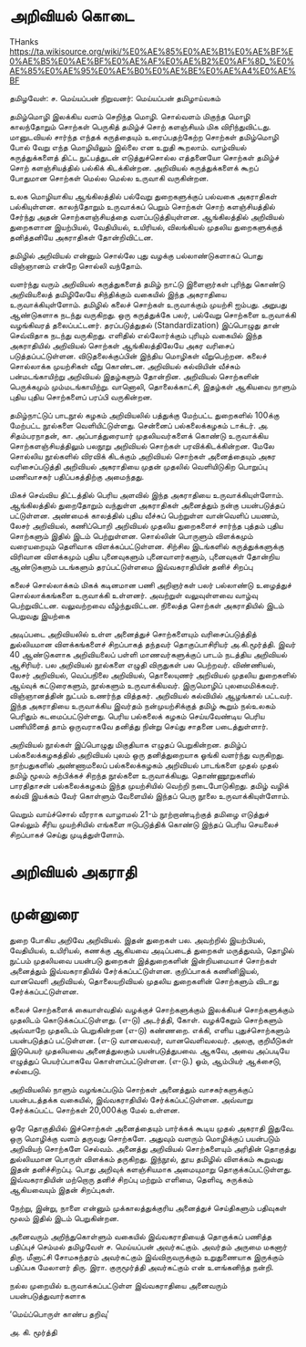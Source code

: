 # அறிவியல் கொடை

THanks https://ta.wikisource.org/wiki/%E0%AE%85%E0%AE%B1%E0%AE%BF%E0%AE%B5%E0%AE%BF%E0%AE%AF%E0%AE%B2%E0%AF%8D_%E0%AE%85%E0%AE%95%E0%AE%B0%E0%AE%BE%E0%AE%A4%E0%AE%BF

தமிழவேள்: ச. மெய்யப்பன்
நிறுவனர்: மெய்யப்பன் தமிழாய்வகம்

தமிழ்மொழி இலக்கிய வளம் செறிந்த மொழி. சொல்வளம் மிகுந்த மொழி காலந்தோறும் சொற்கள் பெருகித் தமிழ்ச் சொற் களஞ்சியம் மிக விரிந்துவிட்டது. மானுடவியல் சார்ந்த எந்தக் கருத்தையும் உரைப்பதற்கேற்ற சொற்கள் தமிழ்மொழி போல் வேறு எந்த மொழியிலும் இல்லை என உறுதி கூறலாம். வாழ்வியல் கருத்துக்களைத் திட்ட நுட்பத்துடன் எடுத்துச்சொல்ல எத்தனையோ சொற்கள் தமிழ்ச் சொற் களஞ்சியத்தில் பல்கிக் கிடக்கின்றன. அறிவியல் கருத்துக்களைக் கூறப் போதுமான சொற்கள் மெல்ல மெல்ல உருவாகி வருகின்றன.

உலக மொழியாகிய ஆங்கிலத்தில் பல்வேறு துறைகளுக்குப் பல்வகை அகராதிகள் பல்கியுள்ளன. காலந்தோறும் உருவாக்கப் பெறும் சொற்கள் சொற் களஞ்சியத்தில் சேர்ந்து அதன் சொற்களஞ்சியத்தை வளப்படுத்தியுள்ளன. ஆங்கிலத்தில் அறிவியல் துறைகளான இயற்பியல், வேதியியல், உயிரியல், விலங்கியல் முதலிய துறைகளுக்குத் தனித்தனியே அகராதிகள் தோன்றிவிட்டன.

தமிழில் அறிவியல் என்னும் சொல்லே புது வழக்கு பல்லாண்டுகளாகப் பொது விஞ்ஞானம் என்றே சொல்லி வந்தோம்.

﻿வளர்ந்து வரும் அறிவியல் கருத்துகளைத் தமிழ் நாட்டு இளைஞர்கள் புரிந்து கொண்டு அறிவியலைத் தமிழிலேயே சிந்திக்கும் வகையில் இந்த அகராதியை உருவாக்கியுள்ளோம். தமிழில் கலைச் சொற்கள் உருவாக்கும் முயற்சி ஐம்பது. அறுபது ஆண்டுகளாக நடந்து வருகிறது. ஒரு கருத்துக்கே பலர், பல்வேறு சொற்களை உருவாக்கி வழங்கிவரத் தலைப்பட்டனர். தரப்படுத்துதல் (Standardization) இப்பொழுது தான் செவ்விதாக நடந்து வருகிறது. எளிதில் எல்லோர்க்கும் புரியும் வகையில் இந்த அகராதியில் அறிவியல் சொற்கள் ஆங்கிலத்திலேயே அகர வரிசைப் படுத்தப்பட்டுள்ளன.
விடுதலைக்குப்பின் இந்திய மொழிகள் வீறுபெற்றன. கலைச் சொல்லாக்க முயற்சிகள் வீறு கொண்டன. அறிவியல் கல்வியின் வீச்சும் பன்மடங்காயிற்று அறிவியல் இதழ்களும் தோன்றின. அறிவியல் சொற்களின் பெருக்கமும் மும்மடங்காயிற்று. வானொலி, தொலைக்காட்சி, இதழ்கள் ஆகியவை நாளும் புதிய புதிய சொற்களைப் பரப்பி வருகின்றன.

தமிழ்நாட்டுப் பாடநூல் கழகம் அறிவியலில் பத்துக்கு மேற்பட்ட துறைகளில் 100க்கு மேற்பட்ட நூல்களை வெளியிட்டுள்ளது. சென்னைப் பல்கலைக்கழகம் டாக்டர். அ. சிதம்பரநாதன், கா. அப்பாத்துரையார் முதலியவர்களைக் கொண்டு உருவாக்கிய சொற்களஞ்சியத்திலும் பலநூறு அறிவியல் சொற்கள் பரவிக்கிடக்கின்றன. மேலே சொல்லிய நூல்களில் விரவிக் கிடக்கும் அறிவியல் சொற்கள் அனைத்தையும் அகர வரிசைப்படுத்தி அறிவியல் அகராதியை முதன் முதலில் வெளியிடுகிற பொறுப்பு மணிவாசகர் பதிப்பகத்திற்கு அமைந்தது.

மிகச் செவ்விய திட்டத்தில் பெரிய அளவில் இந்த அகராதியை உருவாக்கியுள்ளோம். ஆங்கிலத்தில் துறைதோறும் வந்துள்ள அகராதிகள் அனைத்தும் நன்கு பயன்படுத்தப் பட்டுள்ளன. அண்மைக் காலத்தில் புதிய வீச்சுப் பெற்றுள்ள வான்வெளிப் பயணம், லேசர் அறிவியல், கணிப்பொறி அறிவியல் முதலிய துறைகளைச் சார்ந்த புத்தம் புதிய சொற்களும் இதில் இடம் பெற்றுள்ளன. சொல்லின் பொருளும் விளக்கமும் வரையறையும் தெளிவாக விளக்கப்பட்டுள்ளன. சிற்சில இடங்களில் கருத்துக்களுக்கு விரிவான விளக்கமும் புதிய ﻿புனைவுகளும் புனைவாளர்களும், புனைவுகள் தோன்றிய ஆண்டுகளும் படங்களும் தரப்பட்டுள்ளமை இவ்வகராதியின் தனிச் சிறப்பு

கலைச் சொல்லாக்கம் மிகக் கடினமான பணி அறிஞர்கள் பலர் பல்லாண்டு உழைத்துச் சொல்லாக்கங்களை உருவாக்கி உள்ளனர். அவற்றுள் வலுவுள்ளவை வாழ்வு பெற்றுவிட்டன. வலுவற்றவை வீழ்ந்துவிட்டன. நிலைத்த சொற்கள் அகராதியில் இடம் பெறுவது இயற்கை

அடிப்படை அறிவியலில் உள்ள அனைத்துச் சொற்களையும் வரிசைப்படுத்தித் துல்லியமான விளக்கங்களைச் சிறப்பாகத் தந்தவர் தொகுப்பாசிரியர் அ.கி.மூர்த்தி. இவர் 40 ஆண்டுகளாக அறிவியலைப் பள்ளி மாணவர்களுக்குப் பாடம் நடத்திய அறிவியல் ஆசிரியர். பல அறிவியல் நூல்களை எழுதி விருதுகள் பல பெற்றவர். விண்ணியல், லேசர் அறிவியல், வெப்பநிலை அறிவியல், தொலையுணர் அறிவியல் முதலிய துறைகளில் ஆய்வுக் கட்டுரைகளும், நூல்களும் உருவாக்கியவர். இருமொழிப் புலமைமிக்கவர். விஞ்ஞானத்தின் நுட்பம் உணர்ந்த வித்தகர். அறிவியல் கல்வியில் ஆழங்கால் பட்டவர். இந்த அகராதியை உருவாக்கிய இவர்தம் நன்முயற்சிக்குத் தமிழ் கூறும் நல்உலகம் பெரிதும் கடமைப்பட்டுள்ளது. பெரிய பல்கலைக் கழகம் செய்யவேண்டிய பெரிய பணியினைத் தாம் ஒருவராகவே தனித்து நின்று செய்து சாதனை படைத்துள்ளார்.

அறிவியல் நூல்கள் இப்பொழுது மிகுதியாக எழுதப் பெறுகின்றன. தமிழ்ப் பல்கலைக்கழகத்தில் அறிவியல் புலம் ஒரு தனித்துறையாக ஓங்கி வளர்ந்து வருகிறது. நாற்பதுகளில் அண்ணாமலைப் பல்கலைக்கழகம் அறிவியல் பாடங்களை முதல் முதல் தமிழ் மூலம் கற்பிக்கச் சிறந்த நூல்களை உருவாக்கியது. தொண்ணூறுகளில் பாரதிதாசன் பல்கலைக்கழகம் இந்த முயற்சியில் வெற்றி நடைபோடுகிறது. தமிழ் வழிக் கல்வி இயக்கம் வேர் கொள்ளும் வேளையில் இந்தப் பெரு நூலை உருவாக்கியுள்ளோம்.

வெறும் வாய்ச்சொல் வீரராக வாழாமல் 21-ம் நூற்றாண்டிற்குத் தமிழை எடுத்துச் செல்லும் சீரிய முயற்சியில் எங்களை ஈடுபடுத்திக் கொண்டு இந்தப் பெரிய செயலைச் சிறப்பாகச் செய்து முடித்துள்ளோம்.

# அறிவியல் அகராதி

# முன்னுரை

துறை போகிய அறிவே அறிவியல். இதன் துறைகள் பல. அவற்றில் இயற்பியல், வேதியியல், உயிரியல், கணக்கு ஆகியவை அடிப்படைத் துறைகள் மருத்துவம், தொழில் நுட்பம் முதலியவை பயன்படு துறைகள் இத்துறைகளின் இன்றியமையாச் சொற்கள் அனைத்தும் இவ்வகராதியில் சேர்க்கப்பட்டுள்ளன. குறிப்பாகக் கணினிஇயல், வானவெளி அறிவியல், தொலையறிவியல் முதலிய துறைகளின் சொற்களும் விடாது சேர்க்கப்பட்டுள்ளன.

கலைச் சொற்களைக் கையாள்வதில் வழக்குச் சொற்களுக்கும் இலக்கியச் சொற்களுக்கும் முதலிடம் கொடுக்கப்பட்டுள்ளது. (எ-டு) அடர்த்தி, கோள். வழக்கேறும் சொற்களும் அவ்வாறே முதலிடம் பெறுகின்றன (எ-டு) கண்ணறை. எக்கி, எளிய புதுச்சொற்களும் பயன்படுத்தப் பட்டுள்ளன. (எ-டு வானவலவர், வானவெளிவலவர். அலகு, குறியீடுகள் இடுபெயர் முதலியவை அனைத்துலகும் பயன்படுத்துபவை. ஆகவே, அவை அப்படியே எழுத்துப் பெயர்ப்பாகவே கொள்ளப்பட்டுள்ளன. (எ-டு.) ஓம், ஆம்பியர் ஆக்சைடு, சல்பைடு.

அறிவியலில் நாளும் வழங்கப்படும் சொற்கள் அனைத்தும் வாசகர்களுக்குப் பயன்படத்தக்க வகையில், இவ்வகராதியில் சேர்க்கப்பட்டுள்ளன. அவ்வாறு சேர்க்கப்பட்ட சொற்கள் 20,000க்கு மேல் உள்ளன.

ஒரே தொகுதியில் இச்சொற்கள் அனைத்தையும் பார்க்கக் கூடிய முதல் அகராதி இதுவே. ஒரு மொழிக்கு வளம் தருவது சொற்களே. அதுவும் வளரும் மொழிக்குப் பயன்படும் அறிவியற் சொற்களே செல்வம். அனைத்து அறிவியல் சொற்களையும் அரிதின் தொகுத்து துல்லியமான பொருள் விளக்கம் தருகிறது. இந்நூல், தூய தமிழில் விளக்கம் கூறுவது இதன் தனிச்சிறப்பு. பொது அறிவுக் களஞ்சியமாக அமையுமாறு தொகுக்கப்பட்டுள்ளது. இவ்வகராதியின் மற்றொரு தனிச் சிறப்பு மற்றும் எளிமை, தெளிவு, சுருக்கம் ஆகியவையும் இதன் சிறப்புகள்.

நேற்று, இன்று, நாளை என்னும் முக்காலத்துக்குரிய அனைத்துச் செய்திகளும் பதிவுகள் மூலம் இதில் இடம் பெறுகின்றன.

அனைவரும் அறிந்துகொள்ளும் வகையில் இவ்வகராதியைத் தொகுக்கப் பணித்த பதிப்புச் செம்மல் தமிழவேள் ச. மெய்யப்பன் அவர்கட்கும். அவர்தம் அருமை மகனார் திரு. மீனாட்சி சோமசுந்தரம் அவர்கட்கும் இவ்விருவருக்கும் உறுதுணையாக இருக்கும் பதிப்பக மேலாளர் திரு. இரா. குருமூர்த்தி அவர்கட்கும் என் உளங்கனிந்த நன்றி.

நல்ல முறையில் உருவாக்கப்பட்டுள்ள இவ்வகராதியை அனைவரும் பயன்படுத்துவார்களாக

‘மெய்ப்பொருள் காண்ப தறிவு’

அ. கி. மூர்த்தி
